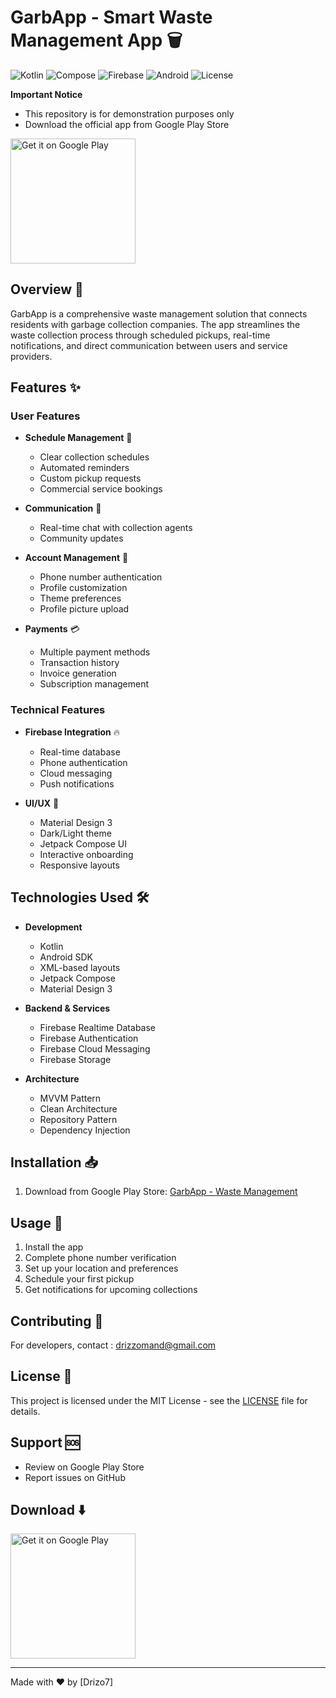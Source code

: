 # GarbApp - Smart Waste Management App 🗑️

![Kotlin](https://img.shields.io/badge/Kotlin-v1.8.0-purple?logo=kotlin)
![Compose](https://img.shields.io/badge/Jetpack%20Compose-v1.4.0-green?logo=jetpackcompose)
![Firebase](https://img.shields.io/badge/Firebase-FFCA28?logo=firebase&logoColor=black)
![Android](https://img.shields.io/badge/Android-SDK%2033-brightgreen?logo=android)
![License](https://img.shields.io/badge/License-MIT-yellow.svg)

**Important Notice**
- This repository is for demonstration purposes only 
- Download the official app from Google Play Store
<a href='https://play.google.com/store/apps/details?id=com.adz.garb&hl=en&pcampaignid=pcampaignidMKT-Other-global-all-co-prtnr-py-PartBadge-Mar2515-1'>
  <img alt='Get it on Google Play' src='https://play.google.com/intl/en_us/badges/static/images/badges/en_badge_web_generic.png' width="200"/>
</a>

## Overview 📱

GarbApp is a comprehensive waste management solution that connects residents with garbage collection companies. The app streamlines the waste collection process through scheduled pickups, real-time notifications, and direct communication between users and service providers.

## Features ✨

### User Features
- **Schedule Management** 📅
  - Clear collection schedules
  - Automated reminders
  - Custom pickup requests
  - Commercial service bookings

- **Communication** 💬
  - Real-time chat with collection agents
  - Community updates

- **Account Management** 👤
  - Phone number authentication
  - Profile customization
  - Theme preferences
  - Profile picture upload

- **Payments** 💳
  - Multiple payment methods
  - Transaction history
  - Invoice generation
  - Subscription management

### Technical Features
- **Firebase Integration** 🔥
  - Real-time database
  - Phone authentication
  - Cloud messaging
  - Push notifications

- **UI/UX** 🎨
  - Material Design 3
  - Dark/Light theme
  - Jetpack Compose UI
  - Interactive onboarding
  - Responsive layouts

## Technologies Used 🛠️

- **Development**
  - Kotlin
  - Android SDK
  - XML-based layouts
  - Jetpack Compose
  - Material Design 3

- **Backend & Services**
  - Firebase Realtime Database
  - Firebase Authentication
  - Firebase Cloud Messaging
  - Firebase Storage

- **Architecture**
  - MVVM Pattern
  - Clean Architecture
  - Repository Pattern
  - Dependency Injection

## Installation 📥

1. Download from Google Play Store:
   [GarbApp - Waste Management](https://play.google.com/store/apps/details?id=com.adz.garb&hl=en)

## Usage 📱

1. Install the app
2. Complete phone number verification
3. Set up your location and preferences
4. Schedule your first pickup
5. Get notifications for upcoming collections

## Contributing 🤝

For developers, contact : drizzomand@gmail.com

## License 📄

This project is licensed under the MIT License - see the [LICENSE](LICENSE) file for details.

## Support 🆘

- Review on Google Play Store
- Report issues on GitHub

## Download ⬇️

<a href='https://play.google.com/store/apps/details?id=com.adz.garb&hl=en'>
  <img alt='Get it on Google Play' src='https://play.google.com/intl/en_us/badges/static/images/badges/en_badge_web_generic.png' width="200"/>
</a>

---
Made with ❤️ by [Drizo7]
